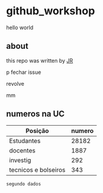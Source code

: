 # github_workshop
hello world
## about
this repo was written by [JR](www.google.com)

p fechar issue

revolve 

mm


## numeros na UC

|Posição|numero|
|---|----|
|Estudantes|28182|
|docentes|1887|
|investig| 292|
|tecnicos e bolseiros|343|

```
segundo dados
```
